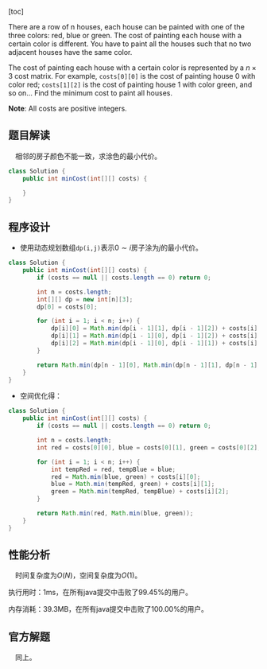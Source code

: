 [toc]

There are a row of n houses, each house can be painted with one of the three colors: red, blue or green. The cost of painting each house with a certain color is different. You have to paint all the houses such that no two adjacent houses have the same color.

The cost of painting each house with a certain color is represented by a $n \times 3$ cost matrix. For example, `costs[0][0]` is the cost of painting house $0$ with color red; `costs[1][2]` is the cost of painting house $1$ with color green, and so on... Find the minimum cost to paint all houses.



**Note**:
All costs are positive integers.



## 题目解读

&emsp;相邻的房子颜色不能一致，求涂色的最小代价。

```java
class Solution {
    public int minCost(int[][] costs) {

    }
}
```

## 程序设计

* 使用动态规划数组`dp(i,j)`表示$0 \sim i$房子涂为$j$的最小代价。

```java
class Solution {
    public int minCost(int[][] costs) {
        if (costs == null || costs.length == 0) return 0;

        int n = costs.length;
        int[][] dp = new int[n][3];
        dp[0] = costs[0];

        for (int i = 1; i < n; i++) {
            dp[i][0] = Math.min(dp[i - 1][1], dp[i - 1][2]) + costs[i][0];
            dp[i][1] = Math.min(dp[i - 1][0], dp[i - 1][2]) + costs[i][1];
            dp[i][2] = Math.min(dp[i - 1][0], dp[i - 1][1]) + costs[i][2];
        }

        return Math.min(dp[n - 1][0], Math.min(dp[n - 1][1], dp[n - 1][2]));
    }
}
```

* 空间优化得：

```java
class Solution {
    public int minCost(int[][] costs) {
        if (costs == null || costs.length == 0) return 0;

        int n = costs.length;
        int red = costs[0][0], blue = costs[0][1], green = costs[0][2];

        for (int i = 1; i < n; i++) {
            int tempRed = red, tempBlue = blue;
            red = Math.min(blue, green) + costs[i][0];
            blue = Math.min(tempRed, green) + costs[i][1];
            green = Math.min(tempRed, tempBlue) + costs[i][2];
        }

        return Math.min(red, Math.min(blue, green));
    }
}
```

## 性能分析

&emsp;时间复杂度为$O(N)$，空间复杂度为$O(1)$。

执行用时：1ms，在所有java提交中击败了99.45%的用户。

内存消耗：39.3MB，在所有java提交中击败了100.00%的用户。

## 官方解题

&emsp;同上。